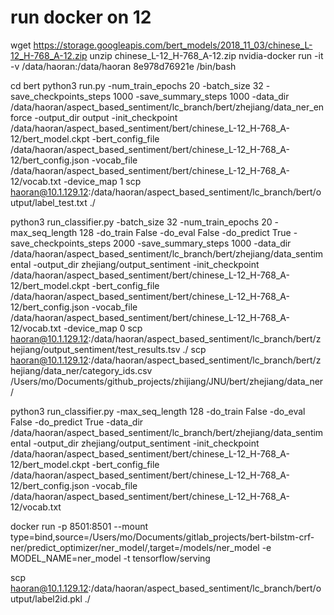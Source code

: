 
# run docker on 12
wget https://storage.googleapis.com/bert_models/2018_11_03/chinese_L-12_H-768_A-12.zip
unzip chinese_L-12_H-768_A-12.zip
nvidia-docker run -it -v /data/haoran:/data/haoran 8e978d76921e /bin/bash

cd bert
python3 run.py -num_train_epochs 20 -batch_size 32 -save_checkpoints_steps 1000 -save_summary_steps 1000 -data_dir /data/haoran/aspect_based_sentiment/lc_branch/bert/zhejiang/data_ner_enforce -output_dir output -init_checkpoint /data/haoran/aspect_based_sentiment/bert/chinese_L-12_H-768_A-12/bert_model.ckpt -bert_config_file /data/haoran/aspect_based_sentiment/bert/chinese_L-12_H-768_A-12/bert_config.json -vocab_file /data/haoran/aspect_based_sentiment/bert/chinese_L-12_H-768_A-12/vocab.txt -device_map 1
scp haoran@10.1.129.12:/data/haoran/aspect_based_sentiment/lc_branch/bert/output/label_test.txt ./






python3 run_classifier.py -batch_size 32 -num_train_epochs 20 -max_seq_length 128 -do_train False -do_eval False -do_predict True -save_checkpoints_steps 2000 -save_summary_steps 1000 -data_dir /data/haoran/aspect_based_sentiment/lc_branch/bert/zhejiang/data_sentimental -output_dir zhejiang/output_sentiment -init_checkpoint /data/haoran/aspect_based_sentiment/bert/chinese_L-12_H-768_A-12/bert_model.ckpt -bert_config_file /data/haoran/aspect_based_sentiment/bert/chinese_L-12_H-768_A-12/bert_config.json -vocab_file /data/haoran/aspect_based_sentiment/bert/chinese_L-12_H-768_A-12/vocab.txt -device_map 0
scp haoran@10.1.129.12:/data/haoran/aspect_based_sentiment/lc_branch/bert/zhejiang/output_sentiment/test_results.tsv ./
scp haoran@10.1.129.12:/data/haoran/aspect_based_sentiment/lc_branch/bert/zhejiang/data_ner/category_ids.csv /Users/mo/Documents/github_projects/zhijiang/JNU/bert/zhejiang/data_ner/

python3 run_classifier.py -max_seq_length 128 -do_train False -do_eval False -do_predict True -data_dir /data/haoran/aspect_based_sentiment/lc_branch/bert/zhejiang/data_sentimental -output_dir zhejiang/output_sentiment -init_checkpoint /data/haoran/aspect_based_sentiment/bert/chinese_L-12_H-768_A-12/bert_model.ckpt -bert_config_file /data/haoran/aspect_based_sentiment/bert/chinese_L-12_H-768_A-12/bert_config.json -vocab_file /data/haoran/aspect_based_sentiment/bert/chinese_L-12_H-768_A-12/vocab.txt

docker run -p 8501:8501 --mount type=bind,source=/Users/mo/Documents/gitlab_projects/bert-bilstm-crf-ner/predict_optimizer/ner_model/,target=/models/ner_model -e MODEL_NAME=ner_model -t tensorflow/serving


scp haoran@10.1.129.12:/data/haoran/aspect_based_sentiment/lc_branch/bert/output/label2id.pkl ./